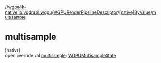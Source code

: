 //[wgpu4k-native](../../../../index.md)/[io.ygdrasil.wgpu](../../index.md)/[WGPURenderPipelineDescriptor](../index.md)/[[native]ByValue](index.md)/[multisample](multisample.md)

# multisample

[native]\
open override val [multisample](multisample.md): [WGPUMultisampleState](../../-w-g-p-u-multisample-state/index.md)